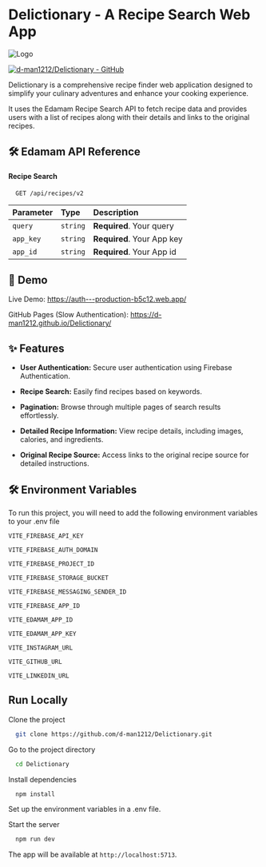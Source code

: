 # Delictionary - A Recipe Search Web App

![Logo](https://lh3.googleusercontent.com/drive-viewer/AITFw-zdx-LwxRnZ93veuYdJQ_3FtzMNjCS0GmAMW2o9zzuA8HRaDQGlbmdW8TqwQRELshkvIfabbtKU0xVye73ctuSfAnG1Ag=s2560)

[![d-man1212/Delictionary - GitHub](https://gh-card.dev/repos/d-man1212/Delictionary.png?fullname=)](https://github.com/d-man1212/Delictionary)

Delictionary is a comprehensive recipe finder web application designed to simplify your culinary adventures and enhance your cooking experience.

 It uses the Edamam Recipe Search API to fetch recipe data and provides users with a list of recipes along with their details and links to the original recipes.

 
## 🛠️ Edamam API Reference

#### Recipe Search

```http
  GET /api/recipes/v2 
```

| Parameter | Type     | Description                |
| :-------- | :------- | :------------------------- |
| `query`   | `string` | **Required**. Your query   |
| `app_key` | `string` | **Required**. Your App key |
| `app_id`  | `string` | **Required**. Your App id  |



## 🚀 Demo

Live Demo: 
https://auth---production-b5c12.web.app/

GitHub Pages (Slow Authentication): 
https://d-man1212.github.io/Delictionary/



## ✨ Features

- **User Authentication:** Secure user authentication using Firebase Authentication.

- **Recipe Search:** Easily find recipes based on keywords.

- **Pagination:** Browse through multiple pages of search results effortlessly.

- **Detailed Recipe Information:** View recipe details, including images, calories, and ingredients.

- **Original Recipe Source:** Access links to the original recipe source for detailed instructions.


## 🛠️ Environment Variables

To run this project, you will need to add the following environment variables to your .env file

`VITE_FIREBASE_API_KEY`

`VITE_FIREBASE_AUTH_DOMAIN`

`VITE_FIREBASE_PROJECT_ID`

`VITE_FIREBASE_STORAGE_BUCKET`

`VITE_FIREBASE_MESSAGING_SENDER_ID`

`VITE_FIREBASE_APP_ID`

`VITE_EDAMAM_APP_ID`

`VITE_EDAMAM_APP_KEY`

`VITE_INSTAGRAM_URL`

`VITE_GITHUB_URL`

`VITE_LINKEDIN_URL`
## Run Locally

Clone the project

```bash
  git clone https://github.com/d-man1212/Delictionary.git
```

Go to the project directory

```bash
  cd Delictionary
```

Install dependencies

```bash
  npm install
```
Set up the environment variables in a .env file.

Start the server

```bash
  npm run dev
```

The app will be available at `http://localhost:5713`.
